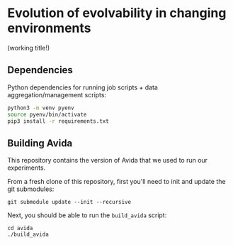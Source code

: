 # Evolution of evolvability in changing environments

(working title!)


## Dependencies

Python dependencies for running job scripts + data aggregation/management scripts:

```bash
python3 -m venv pyenv
source pyenv/bin/activate
pip3 install -r requirements.txt
```

## Building Avida

This repository contains the version of Avida that we used to run our experiments.

From a fresh clone of this repository, first you'll need to init and update the git submodules:

```
git submodule update --init --recursive
```

Next, you should be able to run the `build_avida` script:

```
cd avida
./build_avida
```